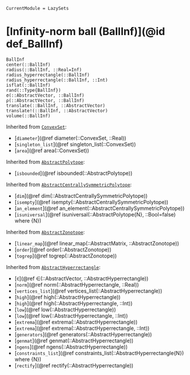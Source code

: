 ```@meta
CurrentModule = LazySets
```

# [Infinity-norm ball (BallInf)](@id def_BallInf)

```@docs
BallInf
center(::BallInf)
radius(::BallInf, ::Real=Inf)
radius_hyperrectangle(::BallInf)
radius_hyperrectangle(::BallInf, ::Int)
isflat(::BallInf)
rand(::Type{BallInf})
σ(::AbstractVector, ::BallInf)
ρ(::AbstractVector, ::BallInf)
translate(::BallInf, ::AbstractVector)
translate!(::BallInf, ::AbstractVector)
volume(::BallInf)
```
Inherited from [`ConvexSet`](@ref):
* [`diameter`](@ref diameter(::ConvexSet, ::Real))
* [`singleton_list`](@ref singleton_list(::ConvexSet))
* [`area`](@ref area(::ConvexSet))

Inherited from [`AbstractPolytope`](@ref):
* [`isbounded`](@ref isbounded(::AbstractPolytope))

Inherited from [`AbstractCentrallySymmetricPolytope`](@ref):
* [`dim`](@ref dim(::AbstractCentrallySymmetricPolytope))
* [`isempty`](@ref isempty(::AbstractCentrallySymmetricPolytope))
* [`an_element`](@ref an_element(::AbstractCentrallySymmetricPolytope))
* [`isuniversal`](@ref isuniversal(::AbstractPolytope{N}, ::Bool=false) where {N})

Inherited from [`AbstractZonotope`](@ref):
* [`linear_map`](@ref linear_map(::AbstractMatrix, ::AbstractZonotope))
* [`order`](@ref order(::AbstractZonotope))
* [`togrep`](@ref togrep(::AbstractZonotope))

Inherited from [`AbstractHyperrectangle`](@ref):
* [`∈`](@ref ∈(::AbstractVector, ::AbstractHyperrectangle))
* [`norm`](@ref norm(::AbstractHyperrectangle, ::Real))
* [`vertices_list`](@ref vertices_list(::AbstractHyperrectangle))
* [`high`](@ref high(::AbstractHyperrectangle))
* [`high`](@ref high(::AbstractHyperrectangle, ::Int))
* [`low`](@ref low(::AbstractHyperrectangle))
* [`low`](@ref low(::AbstractHyperrectangle, ::Int))
* [`extrema`](@ref extrema(::AbstractHyperrectangle))
* [`extrema`](@ref extrema(::AbstractHyperrectangle, ::Int))
* [`generators`](@ref generators(::AbstractHyperrectangle))
* [`genmat`](@ref genmat(::AbstractHyperrectangle))
* [`ngens`](@ref ngens(::AbstractHyperrectangle))
* [`constraints_list`](@ref constraints_list(::AbstractHyperrectangle{N}) where {N})
* [`rectify`](@ref rectify(::AbstractHyperrectangle))
